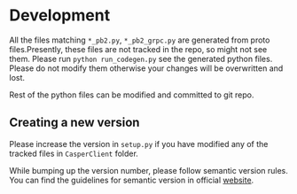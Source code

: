 # Development

All the files matching `*_pb2.py`, `*_pb2_grpc.py` are generated from proto files.Presently, these files are 
not tracked in the repo, so might not see them.  Please run `python run_codegen.py` see the generated python
files.  Please do not modify them otherwise your changes will be overwritten and lost.

Rest of the python files can be modified and committed to git repo.

## Creating a new version

Please increase the version in `setup.py` if you have modified any of the tracked files in `CasperClient` folder.

While bumping up the version number, please follow semantic version rules. You can find the guidelines for semantic
version in official [website](https://semver.org).

